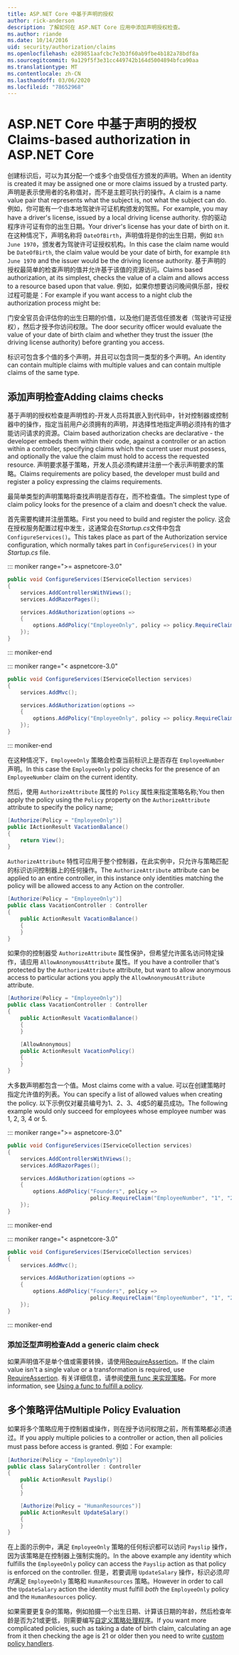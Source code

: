 ```yaml
---
title: ASP.NET Core 中基于声明的授权
author: rick-anderson
description: 了解如何在 ASP.NET Core 应用中添加声明授权检查。
ms.author: riande
ms.date: 10/14/2016
uid: security/authorization/claims
ms.openlocfilehash: e289851aafcbc7e3b3f60ab9fbe4b182a78bdf8a
ms.sourcegitcommit: 9a129f5f3e31cc449742b164d5004894bfca90aa
ms.translationtype: MT
ms.contentlocale: zh-CN
ms.lasthandoff: 03/06/2020
ms.locfileid: "78652968"
---
```

# <a name="claims-based-authorization-in-aspnet-core"></a><span data-ttu-id="b8a87-103">ASP.NET Core 中基于声明的授权</span><span class="sxs-lookup"><span data-stu-id="b8a87-103">Claims-based authorization in ASP.NET Core</span></span>

<a name="security-authorization-claims-based"></a>

<span data-ttu-id="b8a87-104">创建标识后，可以为其分配一个或多个由受信任方颁发的声明。</span><span class="sxs-lookup"><span data-stu-id="b8a87-104">When an identity is created it may be assigned one or more claims issued by a trusted party.</span></span> <span data-ttu-id="b8a87-105">声明是表示使用者的名称值对，而不是主题可执行的操作。</span><span class="sxs-lookup"><span data-stu-id="b8a87-105">A claim is a name value pair that represents what the subject is, not what the subject can do.</span></span> <span data-ttu-id="b8a87-106">例如，你可能有一个由本地驾驶许可证机构颁发的驾照。</span><span class="sxs-lookup"><span data-stu-id="b8a87-106">For example, you may have a driver's license, issued by a local driving license authority.</span></span> <span data-ttu-id="b8a87-107">你的驱动程序许可证有你的出生日期。</span><span class="sxs-lookup"><span data-stu-id="b8a87-107">Your driver's license has your date of birth on it.</span></span> <span data-ttu-id="b8a87-108">在这种情况下，声明名称将 `DateOfBirth`，声明值将是你的出生日期，例如 `8th June 1970`，颁发者为驾驶许可证授权机构。</span><span class="sxs-lookup"><span data-stu-id="b8a87-108">In this case the claim name would be `DateOfBirth`, the claim value would be your date of birth, for example `8th June 1970` and the issuer would be the driving license authority.</span></span> <span data-ttu-id="b8a87-109">基于声明的授权最简单的检查声明的值并允许基于该值的资源访问。</span><span class="sxs-lookup"><span data-stu-id="b8a87-109">Claims based authorization, at its simplest, checks the value of a claim and allows access to a resource based upon that value.</span></span> <span data-ttu-id="b8a87-110">例如，如果你想要访问晚间俱乐部，授权过程可能是：</span><span class="sxs-lookup"><span data-stu-id="b8a87-110">For example if you want access to a night club the authorization process might be:</span></span>

<span data-ttu-id="b8a87-111">门安全官员会评估你的出生日期的价值，以及他们是否信任颁发者（驾驶许可证授权），然后才授予你访问权限。</span><span class="sxs-lookup"><span data-stu-id="b8a87-111">The door security officer would evaluate the value of your date of birth claim and whether they trust the issuer (the driving license authority) before granting you access.</span></span>

<span data-ttu-id="b8a87-112">标识可包含多个值的多个声明，并且可以包含同一类型的多个声明。</span><span class="sxs-lookup"><span data-stu-id="b8a87-112">An identity can contain multiple claims with multiple values and can contain multiple claims of the same type.</span></span>

## <a name="adding-claims-checks"></a><span data-ttu-id="b8a87-113">添加声明检查</span><span class="sxs-lookup"><span data-stu-id="b8a87-113">Adding claims checks</span></span>

<span data-ttu-id="b8a87-114">基于声明的授权检查是声明性的-开发人员将其嵌入到代码中，针对控制器或控制器中的操作，指定当前用户必须拥有的声明，并选择性地指定声明必须持有的值才能访问请求的资源。</span><span class="sxs-lookup"><span data-stu-id="b8a87-114">Claim based authorization checks are declarative - the developer embeds them within their code, against a controller or an action within a controller, specifying claims which the current user must possess, and optionally the value the claim must hold to access the requested resource.</span></span> <span data-ttu-id="b8a87-115">声明要求基于策略，开发人员必须构建并注册一个表示声明要求的策略。</span><span class="sxs-lookup"><span data-stu-id="b8a87-115">Claims requirements are policy based, the developer must build and register a policy expressing the claims requirements.</span></span>

<span data-ttu-id="b8a87-116">最简单类型的声明策略将查找声明是否存在，而不检查值。</span><span class="sxs-lookup"><span data-stu-id="b8a87-116">The simplest type of claim policy looks for the presence of a claim and doesn't check the value.</span></span>

<span data-ttu-id="b8a87-117">首先需要构建并注册策略。</span><span class="sxs-lookup"><span data-stu-id="b8a87-117">First you need to build and register the policy.</span></span> <span data-ttu-id="b8a87-118">这会在授权服务配置过程中发生，这通常会在*Startup.cs*文件中包含 `ConfigureServices()`。</span><span class="sxs-lookup"><span data-stu-id="b8a87-118">This takes place as part of the Authorization service configuration, which normally takes part in `ConfigureServices()` in your *Startup.cs* file.</span></span>

::: moniker range=">= aspnetcore-3.0"

```csharp
public void ConfigureServices(IServiceCollection services)
{
    services.AddControllersWithViews();
    services.AddRazorPages();

    services.AddAuthorization(options =>
    {
        options.AddPolicy("EmployeeOnly", policy => policy.RequireClaim("EmployeeNumber"));
    });
}
```

::: moniker-end

::: moniker range="< aspnetcore-3.0"

```csharp
public void ConfigureServices(IServiceCollection services)
{
    services.AddMvc();

    services.AddAuthorization(options =>
    {
        options.AddPolicy("EmployeeOnly", policy => policy.RequireClaim("EmployeeNumber"));
    });
}
```

::: moniker-end

<span data-ttu-id="b8a87-119">在这种情况下，`EmployeeOnly` 策略会检查当前标识上是否存在 `EmployeeNumber` 声明。</span><span class="sxs-lookup"><span data-stu-id="b8a87-119">In this case the `EmployeeOnly` policy checks for the presence of an `EmployeeNumber` claim on the current identity.</span></span>

<span data-ttu-id="b8a87-120">然后，使用 `AuthorizeAttribute` 属性的 `Policy` 属性来指定策略名称;</span><span class="sxs-lookup"><span data-stu-id="b8a87-120">You then apply the policy using the `Policy` property on the `AuthorizeAttribute` attribute to specify the policy name;</span></span>

```csharp
[Authorize(Policy = "EmployeeOnly")]
public IActionResult VacationBalance()
{
    return View();
}
```

<span data-ttu-id="b8a87-121">`AuthorizeAttribute` 特性可应用于整个控制器，在此实例中，只允许与策略匹配的标识访问控制器上的任何操作。</span><span class="sxs-lookup"><span data-stu-id="b8a87-121">The `AuthorizeAttribute` attribute can be applied to an entire controller, in this instance only identities matching the policy will be allowed access to any Action on the controller.</span></span>

```csharp
[Authorize(Policy = "EmployeeOnly")]
public class VacationController : Controller
{
    public ActionResult VacationBalance()
    {
    }
}
```

<span data-ttu-id="b8a87-122">如果你的控制器受 `AuthorizeAttribute` 属性保护，但希望允许匿名访问特定操作，请应用 `AllowAnonymousAttribute` 属性。</span><span class="sxs-lookup"><span data-stu-id="b8a87-122">If you have a controller that's protected by the `AuthorizeAttribute` attribute, but want to allow anonymous access to particular actions you apply the `AllowAnonymousAttribute` attribute.</span></span>

```csharp
[Authorize(Policy = "EmployeeOnly")]
public class VacationController : Controller
{
    public ActionResult VacationBalance()
    {
    }

    [AllowAnonymous]
    public ActionResult VacationPolicy()
    {
    }
}
```

<span data-ttu-id="b8a87-123">大多数声明都包含一个值。</span><span class="sxs-lookup"><span data-stu-id="b8a87-123">Most claims come with a value.</span></span> <span data-ttu-id="b8a87-124">可以在创建策略时指定允许值的列表。</span><span class="sxs-lookup"><span data-stu-id="b8a87-124">You can specify a list of allowed values when creating the policy.</span></span> <span data-ttu-id="b8a87-125">以下示例仅对雇员编号为1、2、3、4或5的雇员成功。</span><span class="sxs-lookup"><span data-stu-id="b8a87-125">The following example would only succeed for employees whose employee number was 1, 2, 3, 4 or 5.</span></span>

::: moniker range=">= aspnetcore-3.0"

```csharp
public void ConfigureServices(IServiceCollection services)
{
    services.AddControllersWithViews();
    services.AddRazorPages();

    services.AddAuthorization(options =>
    {
        options.AddPolicy("Founders", policy =>
                          policy.RequireClaim("EmployeeNumber", "1", "2", "3", "4", "5"));
    });
}
```

::: moniker-end

::: moniker range="< aspnetcore-3.0"

```csharp
public void ConfigureServices(IServiceCollection services)
{
    services.AddMvc();

    services.AddAuthorization(options =>
    {
        options.AddPolicy("Founders", policy =>
                          policy.RequireClaim("EmployeeNumber", "1", "2", "3", "4", "5"));
    });
}
```

::: moniker-end
### <a name="add-a-generic-claim-check"></a><span data-ttu-id="b8a87-126">添加泛型声明检查</span><span class="sxs-lookup"><span data-stu-id="b8a87-126">Add a generic claim check</span></span>

<span data-ttu-id="b8a87-127">如果声明值不是单个值或需要转换，请使用[RequireAssertion](/dotnet/api/microsoft.aspnetcore.authorization.authorizationpolicybuilder.requireassertion)。</span><span class="sxs-lookup"><span data-stu-id="b8a87-127">If the claim value isn't a single value or a transformation is required, use [RequireAssertion](/dotnet/api/microsoft.aspnetcore.authorization.authorizationpolicybuilder.requireassertion).</span></span> <span data-ttu-id="b8a87-128">有关详细信息，请参阅[使用 func 来实现策略](xref:security/authorization/policies#using-a-func-to-fulfill-a-policy)。</span><span class="sxs-lookup"><span data-stu-id="b8a87-128">For more information, see [Using a func to fulfill a policy](xref:security/authorization/policies#using-a-func-to-fulfill-a-policy).</span></span>

## <a name="multiple-policy-evaluation"></a><span data-ttu-id="b8a87-129">多个策略评估</span><span class="sxs-lookup"><span data-stu-id="b8a87-129">Multiple Policy Evaluation</span></span>

<span data-ttu-id="b8a87-130">如果将多个策略应用于控制器或操作，则在授予访问权限之前，所有策略都必须通过。</span><span class="sxs-lookup"><span data-stu-id="b8a87-130">If you apply multiple policies to a controller or action, then all policies must pass before access is granted.</span></span> <span data-ttu-id="b8a87-131">例如：</span><span class="sxs-lookup"><span data-stu-id="b8a87-131">For example:</span></span>

```csharp
[Authorize(Policy = "EmployeeOnly")]
public class SalaryController : Controller
{
    public ActionResult Payslip()
    {
    }

    [Authorize(Policy = "HumanResources")]
    public ActionResult UpdateSalary()
    {
    }
}
```

<span data-ttu-id="b8a87-132">在上面的示例中，满足 `EmployeeOnly` 策略的任何标识都可以访问 `Payslip` 操作，因为该策略是在控制器上强制实施的。</span><span class="sxs-lookup"><span data-stu-id="b8a87-132">In the above example any identity which fulfills the `EmployeeOnly` policy can access the `Payslip` action as that policy is enforced on the controller.</span></span> <span data-ttu-id="b8a87-133">但是，若要调用 `UpdateSalary` 操作，标识必须*同时*满足 `EmployeeOnly` 策略和 `HumanResources` 策略。</span><span class="sxs-lookup"><span data-stu-id="b8a87-133">However in order to call the `UpdateSalary` action the identity must fulfill *both* the `EmployeeOnly` policy and the `HumanResources` policy.</span></span>

<span data-ttu-id="b8a87-134">如果需要更复杂的策略，例如拍摄一个出生日期、计算该日期的年龄，然后检查年龄是否为21或更低，则需要编写[自定义策略处理程序](xref:security/authorization/policies)。</span><span class="sxs-lookup"><span data-stu-id="b8a87-134">If you want more complicated policies, such as taking a date of birth claim, calculating an age from it then checking the age is 21 or older then you need to write [custom policy handlers](xref:security/authorization/policies).</span></span>
